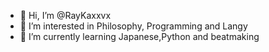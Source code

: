 - 👋 Hi, I’m @RayKaxxvx
- 👀 I’m interested in Philosophy, Programming and Langy
- 🌱 I’m currently learning Japanese,Python and beatmaking


<!---
RayKaxxvx/RayKaxxvx is a ✨ special ✨ repository because its `README.md` (this file) appears on your GitHub profile.
You can click the Preview link to take a look at your changes.
--->
